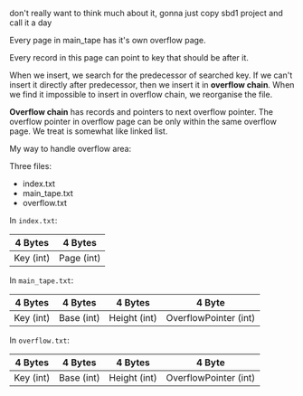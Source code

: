 don't really want to think much about it, gonna just copy sbd1 project
and call it a day


Every page in main_tape has it's own overflow page.

Every record in this page can point to key that should be after it.

When we insert, we search for the predecessor of searched key.
If we can't insert it directly after predecessor, then we insert it in **overflow chain**.
When we find it impossible to insert in overflow chain, we reorganise the file.

**Overflow chain** has records and pointers to next overflow pointer. The overflow pointer in overflow page can be only within the same overflow page. We treat is somewhat like linked list.


My way to handle overflow area:

Three files:
- index.txt
- main_tape.txt
- overflow.txt

In `index.txt`:

| 4 Bytes | 4 Bytes |
| :-: | :-: |
| Key (int) | Page (int) |

In `main_tape.txt`:

| 4 Bytes | 4 Bytes | 4 Bytes | 4 Byte |
| :-: | :-: | :-: | :-: |
| Key (int) | Base (int) | Height (int) | OverflowPointer (int) |

In `overflow.txt`:

| 4 Bytes | 4 Bytes | 4 Bytes | 4 Byte |
| :-: | :-: | :-: | :-: |
| Key (int) | Base (int) | Height (int) | OverflowPointer (int) |
